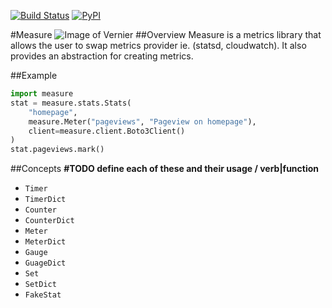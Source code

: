 [![Build Status](https://travis-ci.org/NorthIsUp/measure.svg)](https://travis-ci.org/NorthIsUp/measure)
[![PyPI](https://img.shields.io/pypi/v/measure.svg)](https://pypi.python.org/pypi/measure)

#Measure
![Image of Vernier](https://1o411sciportfolio.files.wordpress.com/2011/09/vernier-caliper-use.jpg)
##Overview
Measure is a metrics library that allows the user to swap metrics provider ie. (statsd, cloudwatch). It also provides an abstraction for creating metrics.

##Example

```python
import measure
stat = measure.stats.Stats(
    "homepage",
    measure.Meter("pageviews", "Pageview on homepage"),
    client=measure.client.Boto3Client()
)
stat.pageviews.mark()
```


##Concepts
**#TODO define each of these and their usage / verb|function**

- `Timer`
- `TimerDict`
- `Counter`
- `CounterDict`
- `Meter`
- `MeterDict`
- `Gauge`
- `GuageDict`
- `Set`
- `SetDict`
- `FakeStat`

